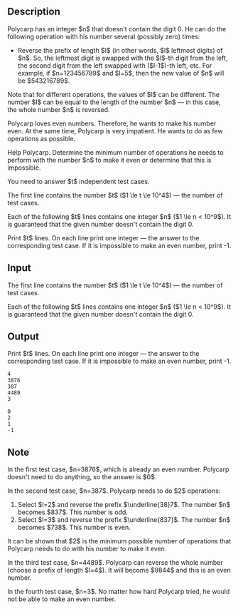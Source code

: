 ## Description

<div><p>Polycarp has an integer $n$ that doesn't contain the digit <span class="tex-font-style-tt">0</span>. He can do the following operation with his number several (possibly zero) times:</p><ul><li> Reverse the prefix of length $l$ (in other words, $l$ leftmost digits) of $n$. So, the leftmost digit is swapped with the $l$-th digit from the left, the second digit from the left swapped with ($l-1$)-th left, etc. For example, if $n=123456789$ and $l=5$, then the new value of $n$ will be $543216789$.</li></ul><p>Note that for different operations, the values of $l$ can be different. The number $l$ can be equal to the length of the number $n$&nbsp;— in this case, the whole number $n$ is reversed.</p><p>Polycarp loves even numbers. Therefore, he wants to make his number even. At the same time, Polycarp is very impatient. He wants to do as few operations as possible.</p><p>Help Polycarp. Determine the minimum number of operations he needs to perform with the number $n$ to make it even or determine that this is impossible.</p><p>You need to answer $t$ independent test cases.</p></div><div class="input-specification"><p>The first line contains the number $t$ ($1 \le t \le 10^4$)&nbsp;— the number of test cases.</p><p>Each of the following $t$ lines contains one integer $n$ ($1 \le n &lt; 10^9$). It is guaranteed that the given number doesn't contain the digit <span class="tex-font-style-tt">0</span>.</p></div><div class="output-specification"><p>Print $t$ lines. On each line print one integer&nbsp;— the answer to the corresponding test case. If it is impossible to make an even number, print <span class="tex-font-style-tt">-1</span>.</p></div>

## Input

<p>The first line contains the number $t$ ($1 \le t \le 10^4$)&nbsp;— the number of test cases.</p><p>Each of the following $t$ lines contains one integer $n$ ($1 \le n &lt; 10^9$). It is guaranteed that the given number doesn't contain the digit <span class="tex-font-style-tt">0</span>.</p>

## Output

<p>Print $t$ lines. On each line print one integer&nbsp;— the answer to the corresponding test case. If it is impossible to make an even number, print <span class="tex-font-style-tt">-1</span>.</p>





```input1
4
3876
387
4489
3
```




```output1
0
2
1
-1
```



## Note

<p>In the first test case, $n=3876$, which is already an even number. Polycarp doesn't need to do anything, so the answer is $0$.</p><p>In the second test case, $n=387$. Polycarp needs to do $2$ operations:</p><ol><li> Select $l=2$ and reverse the prefix $\underline{38}7$. The number $n$ becomes $837$. This number is odd.</li><li> Select $l=3$ and reverse the prefix $\underline{837}$. The number $n$ becomes $738$. This number is even.</li></ol><p>It can be shown that $2$ is the minimum possible number of operations that Polycarp needs to do with his number to make it even.</p><p>In the third test case, $n=4489$. Polycarp can reverse the whole number (choose a prefix of length $l=4$). It will become $9844$ and this is an even number.</p><p>In the fourth test case, $n=3$. No matter how hard Polycarp tried, he would not be able to make an even number.</p>
